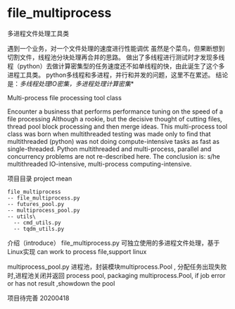 # file_multiprocess

多进程文件处理工具类

遇到一个业务，对一个文件处理的速度进行性能调优
虽然是个菜鸟，但果断想到切割文件，线程池分块处理再合并的思路。
做出了多线程进行测试时才发现多线程（python）去做计算密集型的任务速度还不如单线程的快，由此诞生了这个多进程工具类。
python多线程和多进程，并行和并发的问题，这里不在累述。
结论是：*多线程处理IO密集，多进程处理计算密集**

Multi-process file processing tool class

Encounter a business that performs performance tuning on the speed of a file processing
Although a rookie, but the decisive thought of cutting files, thread pool block processing and then merge ideas.
This multi-process tool class was born when multithreaded testing was made only to find that multithreaded (python) was not doing compute-intensive tasks as fast as single-threaded.
Python multithreaded and multi-process, parallel and concurrency problems are not re-described here.
The conclusion is: s/he multithreaded IO-intensive, multi-process computing-intensive.

项目目录
project mean
```shell
file_multiprocess
-- file_multiprocess.py
-- futures_pool.py
-- multiprocess_pool.py
-- utils\
  -- cmd_utils.py
  -- tqdm_utils.py
```

介绍（introduce） 
file_multiprocess.py
可独立使用的多进程文件处理，基于Linux实现
can work  to process file,support linux

multiprocess_pool.py
进程池，封装模块multiprocess.Pool , 分配任务出现失败时,进程池关闭并返回
process pool, packaging multiprocess.Pool, if job error or has not result ,showdown the pool

项目待完善
20200418
